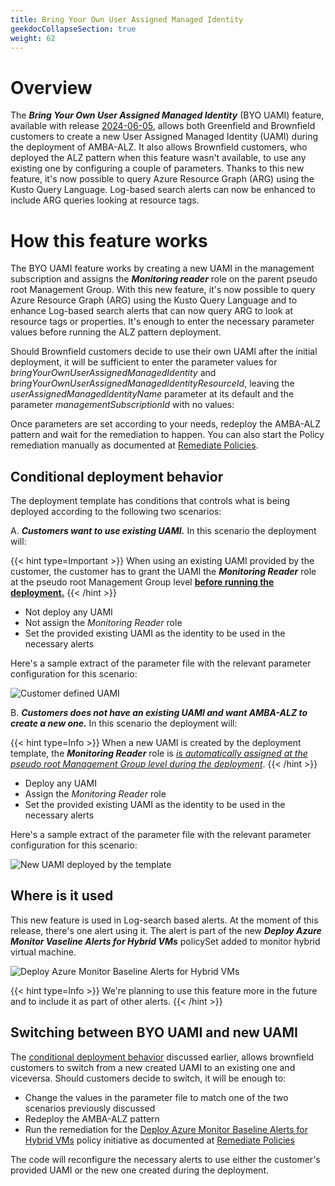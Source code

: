 ```yaml
---
title: Bring Your Own User Assigned Managed Identity
geekdocCollapseSection: true
weight: 62
---
```


# Overview

The ***Bring Your Own User Assigned Managed Identity*** (BYO UAMI) feature, available with release [2024-06-05](../Whats-New#2024-06-05), allows both Greenfield and Brownfield customers to create a new User Assigned Managed Identity (UAMI) during the deployment of AMBA-ALZ. It also allows Brownfield customers, who deployed the ALZ pattern when this feature wasn't available, to use any existing one by configuring a couple of parameters. Thanks to this new feature, it's now possible to query Azure Resource Graph (ARG) using the Kusto Query Language. Log-based search alerts can now be enhanced to include ARG queries looking at resource tags.

# How this feature works

The BYO UAMI feature works by creating a new UAMI in the management subscription and assigns the ***Monitoring reader*** role on the parent pseudo root Management Group. With this new feature, it's now possible to query Azure Resource Graph (ARG) using the Kusto Query Language and to enhance Log-based search alerts that can now query ARG to look at resource tags or properties. It's enough to enter the necessary parameter values before running the ALZ pattern deployment.

Should Brownfield customers decide to use their own UAMI after the initial deployment, it will be sufficient to enter the parameter values for _bringYourOwnUserAssignedManagedIdentity_ and _bringYourOwnUserAssignedManagedIdentityResourceId_, leaving the _userAssignedManagedIdentityName_ parameter at its default and the parameter _managementSubscriptionId_ with no values:

Once parameters are set according to your needs, redeploy the AMBA-ALZ pattern and wait for the remediation to happen. You can also start the Policy remediation manually as documented at [Remediate Policies](../deploy/Remediate-Policies).

## Conditional deployment behavior

The deployment template has conditions that controls what is being deployed according to the following two scenarios:

A. ***Customers want to use existing UAMI.*** In this scenario the deployment will:

{{< hint type=Important >}}
When using an existing UAMI provided by the customer, the customer has to grant the UAMI the ***Monitoring Reader*** role at the pseudo root Management Group level <ins>**before running the deployment.**</ins>
{{< /hint >}}

- Not deploy any UAMI
- Not assign the _Monitoring Reader_ role
- Set the provided existing UAMI as the identity to be used in the necessary alerts

Here's a sample extract of the parameter file with the relevant parameter configuration for this scenario:

  ![Customer defined UAMI](../media/alz-UAMI-Param-Example-1.png)

B. ***Customers does not have an existing UAMI and want AMBA-ALZ to create a new one.*** In this scenario the deployment will:

{{< hint type=Info >}}
When a new UAMI is created by the deployment template, the ***Monitoring Reader*** role is <ins>*is automatically assigned at the pseudo root Management Group level during the deployment*</ins>.
{{< /hint >}}

- Deploy any UAMI
- Assign the *Monitoring Reader* role
- Set the provided existing UAMI as the identity to be used in the necessary alerts

Here's a sample extract of the parameter file with the relevant parameter configuration for this scenario:

  ![New UAMI deployed by the template](../media/alz-UAMI-Param-Example-2.png)

## Where is it used

This new feature is used in Log-search based alerts. At the moment of this release, there's one alert using it. The alert is part of the new ***Deploy Azure Monitor Vaseline Alerts for Hybrid VMs*** policySet added to monitor hybrid virtual machine.

![Deploy Azure Monitor Baseline Alerts for Hybrid VMs](../media/deploy-HybridVM-Alerts.png)

{{< hint type=Info >}}
We're planning to use this feature more in the future and to include it as part of other alerts.
{{< /hint >}}

## Switching between BYO UAMI and new UAMI

The [conditional deployment behavior](../alz/Bring-your-own-Managed-Identity.md#conditional-deployment-behavior) discussed earlier, allows brownfield customers to switch from a new created UAMI to an existing one and viceversa.
Should customers decide to switch, it will be enough to:

- Change the values in the parameter file to match one of the two scenarios previously discussed
- Redeploy the AMBA-ALZ pattern
- Run the remediation for the [Deploy Azure Monitor Baseline Alerts for Hybrid VMs](https://raw.githubusercontent.com/Azure/azure-monitor-baseline-alerts/main/patterns/alz/policySetDefinitions/Deploy-HybridVM-Alerts.json) policy initiative as documented at [Remediate Policies](../deploy/Remediate-Policies)

The code will reconfigure the necessary alerts to use either the customer's provided UAMI or the new one created during the deployment.
